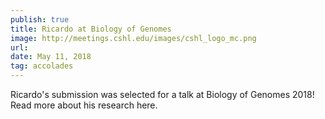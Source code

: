 ```yaml
---
publish: true
title: Ricardo at Biology of Genomes
image: http://meetings.cshl.edu/images/cshl_logo_mc.png
url:
date: May 11, 2018
tag: accolades
---
```


Ricardo's submission was selected for a talk at Biology of Genomes 2018! Read
more about his research here.
